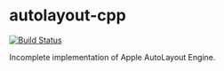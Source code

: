 # autolayout-cpp

[![Build Status](https://travis-ci.com/mattpaletta/autolayout-cpp.svg?token=ysncAybhRTtbpjrpSW8S&branch=master)](https://travis-ci.com/mattpaletta/autolayout-cpp)

Incomplete implementation of Apple AutoLayout Engine.
